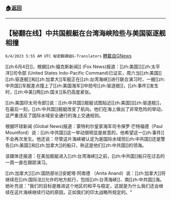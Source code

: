 ###  [:house:返回](README.md)
---


## 【秘翻在线】中共国舰艇在台湾海峡险些与美国驱逐舰相撞
`6/4/2023 5:55 AM UTC 秘密翻譯組G-Translators` [轉載自GNews](https://gnews.org/articles/1356112)

         

[[zh:6月4日]]，根据[[zh:福克斯新闻]] (Fox News)报道：[[zh:美国]][[zh:太平洋]]司令部 (United States Indo-Pacific Command)已证实，周六当[[zh:美国]][[zh:驱逐舰]]和[[zh:加拿大]]军舰正在[[zh:台湾海峡]]进行联合演习时，一艘[[zh:中共国]]军舰差点撞上了[[zh:美国海军]]中勋号[[zh:驱逐舰]]，[[zh:事件]]发生时，[[zh:中美]]两[[zh:国关]]系仍高度紧张。

[[zh:美国印太司令部]]说：[[zh:中共国]]舰艇试图贴近[[zh:美国]][[zh:驱逐舰]]，在最后一刻，[[zh:中共国]]舰艇改变了航向。他们在海上做出了非常危险的举动，这严重违反了国际水域安全通行的海上交通规则。

根据环球新闻 (Global News)报道：蒙特利尔皇家海军司令保罗·芒特福德（Paul Mountford）说：[[zh:中共国]]这一举动很明显是故意的，他希望这一[[zh:事件]]不会再次发生。他还说：尽管这片海峡被认定为是国际水域但[[zh:中共国]]还是警告[[zh:美国]]和[[zh:加拿大]]的船只，称这是他们[[zh:中共国]]的领海。

该媒体还报道：在美加舰艇进入[[zh:台湾海峡]]之前，[[zh:中共国]]船只在过去的一周一直在跟踪演习。

[[zh:加拿大]][[zh:国防部长]]安妮塔·阿南德 （Anita Anand）说：[[zh:加拿大]]将继续在[[zh:国际法]]允许的地方航行，包括[[zh:台湾海峡]]、南[[zh:中共国]]海。她补充说："我们的目标是推进这个地区的和平与稳定，这就是为什么我们还会继续在这片海峡继续行动的原因，正如我们的印太战略所规定的。"
